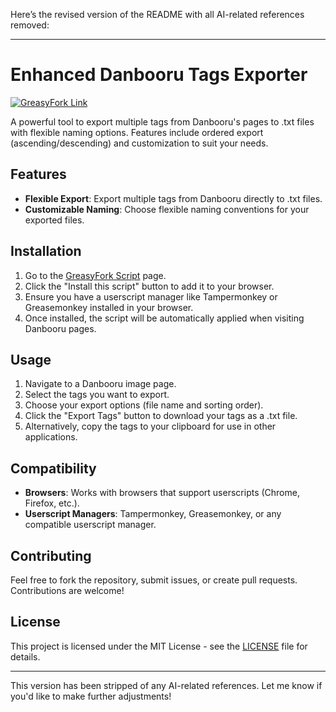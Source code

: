 Here’s the revised version of the README with all AI-related references removed:

---

# Enhanced Danbooru Tags Exporter

[![GreasyFork Link](https://img.shields.io/badge/GreasyFork-Script-blue)](https://greasyfork.org/en/scripts/518979-enhanced-danbooru-tag-exporter)

A powerful tool to export multiple tags from Danbooru's pages to .txt files with flexible naming options. Features include ordered export (ascending/descending) and customization to suit your needs.

## Features

- **Flexible Export**: Export multiple tags from Danbooru directly to .txt files.
- **Customizable Naming**: Choose flexible naming conventions for your exported files.

## Installation

1. Go to the [GreasyFork Script](https://greasyfork.org/en/scripts/518979-enhanced-danbooru-tag-exporter) page.
2. Click the "Install this script" button to add it to your browser.
3. Ensure you have a userscript manager like Tampermonkey or Greasemonkey installed in your browser.
4. Once installed, the script will be automatically applied when visiting Danbooru pages.

## Usage

1. Navigate to a Danbooru image page.
2. Select the tags you want to export.
3. Choose your export options (file name and sorting order).
4. Click the "Export Tags" button to download your tags as a .txt file.
5. Alternatively, copy the tags to your clipboard for use in other applications.

## Compatibility

- **Browsers**: Works with browsers that support userscripts (Chrome, Firefox, etc.).
- **Userscript Managers**: Tampermonkey, Greasemonkey, or any compatible userscript manager.

## Contributing

Feel free to fork the repository, submit issues, or create pull requests. Contributions are welcome!

## License

This project is licensed under the MIT License - see the [LICENSE](LICENSE) file for details.

---

This version has been stripped of any AI-related references. Let me know if you'd like to make further adjustments!
